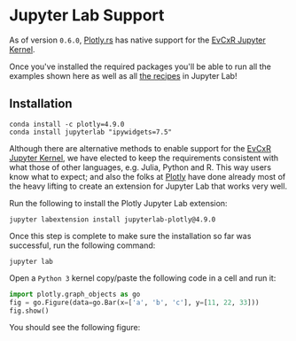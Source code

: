 # Jupyter Lab Support

As of version `0.6.0`, [Plotly.rs](https://github.com/igiagkiozis/plotly) has native support for the [EvCxR Jupyter Kernel](https://github.com/google/evcxr/tree/master/evcxr_jupyter). 

Once you've installed the required packages you'll be able to run all the examples shown here as well as all [the recipes](../recipes.md) in Jupyter Lab!


## Installation

```shell script
conda install -c plotly=4.9.0
conda install jupyterlab "ipywidgets=7.5"
```

Although there are alternative methods to enable support for the [EvCxR Jupyter Kernel](https://github.com/google/evcxr/tree/master/evcxr_jupyter), we have elected to keep the requirements consistent with what those of other languages, e.g. Julia, Python and R. This way users know what to expect; and also the folks at [Plotly](https://plotly.com/python/getting-started/#jupyter-notebook-support) have done already most of the heavy lifting to create an extension for Jupyter Lab that works very well.

Run the following to install the Plotly Jupyter Lab extension: 
```shell script
jupyter labextension install jupyterlab-plotly@4.9.0
``` 

Once this step is complete to make sure the installation so far was successful, run the following command: 
```shell script
jupyter lab
```

Open a `Python 3` kernel copy/paste the following code in a cell and run it: 
```python
import plotly.graph_objects as go
fig = go.Figure(data=go.Bar(x=['a', 'b', 'c'], y=[11, 22, 33]))
fig.show()
```
You should see the following figure:
<div id="jupyter_lab_demo_bar_chart_python" class="plotly-graph-div" style="height:100%; width:100%;"></div>
<script type="text/javascript">
    window.PLOTLYENV=window.PLOTLYENV || {};
    if (document.getElementById("jupyter_lab_demo_bar_chart_python")) {
        var d3 = Plotly.d3;
        var image_element= d3.select('#image-export');
        var trace_0 = {"x":["a","b","c"],"y":[11,22,33],"type":"bar"};
var data = [trace_0];
var layout = {};
        Plotly.newPlot('jupyter_lab_demo_bar_chart_python', data, layout, {"responsive": true});
    };
</script>

Next you need to install the [EvCxR Jupyter Kernel](https://github.com/google/evcxr/tree/master/evcxr_jupyter). Note that EvCxR requires [CMake](https://cmake.org/download/) as it has to compile ZMQ. If [CMake](https://cmake.org/download/) is already installed on your system and is in your path (to test that simply run ```cmake --version``` if that returns a version you're good to go) then continue to the next steps.

In a command line execute the following commands:
```shell script
cargo install evcxr_jupyter
evcxr_jupyter --install
```

If you're not familiar with the EvCxR kernel it would be good that you at least glance over the [EvCxR Jupyter Tour](https://github.com/google/evcxr/blob/master/evcxr_jupyter/samples/evcxr_jupyter_tour.ipynb).

## Usage

Launch Jupyter Lab: 
```shell script
jupyter lab
```

create a new notebook and select the `Rust` kernel. Then create the following three cells and execute them in order:

```shell script
:dep plotly = { version = ">=0.6.0" }
:dep itertools-num = "0.1.3"
```

```rust
extern crate plotly;
extern crate rand_distr;
extern crate itertools_num;
extern crate itertools;
```

```rust
use itertools_num::linspace;
use plotly::common::{
    ColorScale, ColorScalePalette, DashType, Fill, Font, Line, LineShape, Marker, Mode, Title,
};
use plotly::layout::{Axis, BarMode, Layout, Legend, TicksDirection};
use plotly::{Bar, NamedColor, Plot, Rgb, Rgba, Scatter};
use rand_distr::{Distribution, Normal, Uniform};
```

Now we're ready to start plotting!

```rust
let n: usize = 100;
let t: Vec<f64> = linspace(0., 10., n).collect();
let y: Vec<f64> = t.iter().map(|x| x.sin()).collect();

let trace = Scatter::new(t, y).mode(Mode::Markers);
let mut plot = Plot::new();
plot.add_trace(trace);
let layout = Layout::new().height(800);
plot.set_layout(layout);
// Alternatively you can directly invoke the display method: plot.evcxr_display();
plot
```
Notice that at the last line there is no semicolon. There are two ways to display a plot in the `EvCxR` kernel, either have the plot object as shown above in the last line or directly invoke the `Plot::evcxr_display()` method on it; both have the same result. You can also find an example notebook [here](https://github.com/igiagkiozis/plotly/blob/master/plotly/examples/jupyterlab_examples.ipynb) that will periodically be updated with examples.
